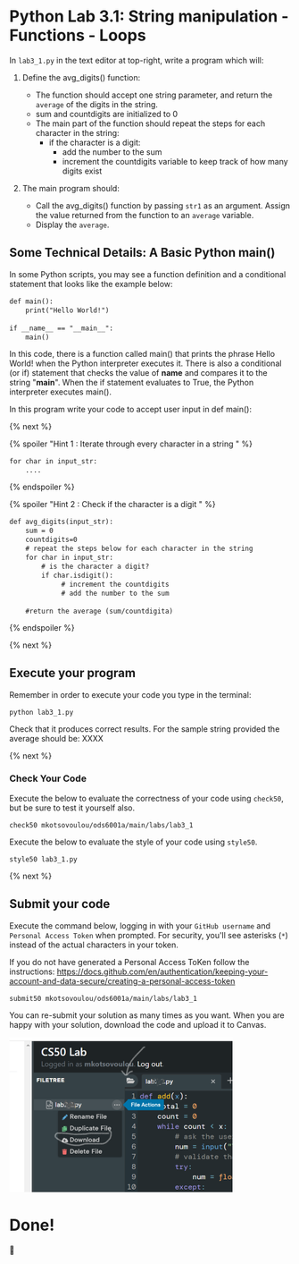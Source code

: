 # Python Lab 3.1: String manipulation - Functions - Loops

In `lab3_1.py` in the text editor at top-right, write a program which will:

1. Define the avg_digits() function:
    - The function should accept one string parameter, and return the `average` of the digits in the string.
    - sum and countdigits are initialized to 0
    - The main part of the function should repeat the steps for each character in the string:
        - if the character is a digit:
            - add the number to the sum
            - increment the countdigits variable to keep track of how many digits exist

2. The main program should:
    - Call the avg_digits() function by passing `str1` as an argument. Assign the value returned from the function to an `average` variable.
    - Display the `average`.


## Some Technical Details: A Basic Python main()

In some Python scripts, you may see a function definition and a conditional statement that looks like the example below:
```
def main():
    print("Hello World!")

if __name__ == "__main__":
    main()
```
In this code, there is a function called main() that prints the phrase Hello World! when the Python interpreter executes it. There is also a conditional (or if) statement that checks the value of __name__ and compares it to the string "__main__". When the if statement evaluates to True, the Python interpreter executes main().

In this program write your code to accept user input in def main():

{% next %}



{% spoiler "Hint 1 : Iterate through every character in a string " %}

```
for char in input_str:
    ....
```

{% endspoiler %}



{% spoiler "Hint 2 : Check if the character is a digit " %}

```
def avg_digits(input_str):
    sum = 0
    countdigits=0
    # repeat the steps below for each character in the string
    for char in input_str:
        # is the character a digit? 
        if char.isdigit():
             # increment the countdigits  
             # add the number to the sum

    #return the average (sum/countdigita)
```

{% endspoiler %}

{% next %}


## Execute your program 

Remember in order to execute your code you type in the terminal:
```
python lab3_1.py
```

Check that it produces correct results. For the sample string provided the average should be: XXXX

{% next %}

### Check Your Code

Execute the below to evaluate the correctness of your code using `check50`, but be sure to test it yourself also.


```
check50 mkotsovoulou/ods6001a/main/labs/lab3_1
```

Execute the below to evaluate the style of your code using `style50`.

```
style50 lab3_1.py
```

{% next %}

## Submit your code

Execute the command below, logging in with your `GitHub username` and `Personal Access Token` when prompted. For security, you'll see asterisks (`*`) instead of the actual characters in your token. 

If you do not have generated a Personal Access ToKen follow the instructions: 
https://docs.github.com/en/authentication/keeping-your-account-and-data-secure/creating-a-personal-access-token

```
submit50 mkotsovoulou/ods6001a/main/labs/lab3_1
```

You can re-submit your solution as many times as you want.
When you are happy with your solution, download the code and upload it to Canvas.

![Image of download](download.png)


# Done!
:tada: